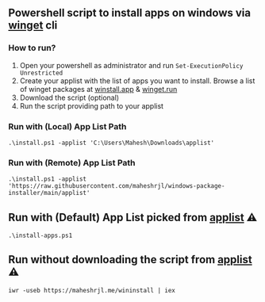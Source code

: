 ## Powershell script to install apps on windows via [winget](https://docs.microsoft.com/en-us/windows/package-manager/winget/) cli


### How to run?

1. Open your powershell as administrator and run `Set-ExecutionPolicy Unrestricted`
2. Create your applist with the list of apps you want to install. Browse a list of winget packages at [winstall.app](https://winstall.app/) & [winget.run](https://winget.run/)
3. Download the script (optional)
4. Run the script providing path to your applist

### Run with (Local) App List Path

```
.\install.ps1 -applist 'C:\Users\Mahesh\Downloads\applist'
```

### Run with (Remote) App List Path
```
.\install.ps1 -applist 'https://raw.githubusercontent.com/maheshrjl/windows-package-installer/main/applist'
```

## Run with (Default) App List picked from [applist](https://github.com/maheshrjl/windows-package-installer/blob/main/applist)  ⚠
```
.\install-apps.ps1
```

## Run without downloading the script from [applist](https://github.com/maheshrjl/windows-package-installer/blob/main/applist) ⚠
```
iwr -useb https://maheshrjl.me/wininstall | iex
```
